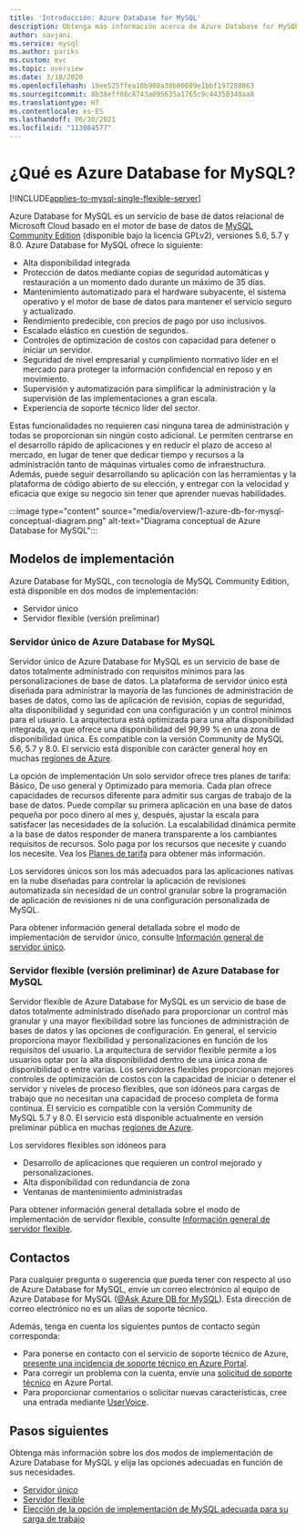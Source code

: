 ```yaml
---
title: 'Introducción: Azure Database for MySQL'
description: Obtenga más información acerca de Azure Database for MySQL, que es un servicio de base de datos relacional de Microsoft Cloud basado en MySQL Community Edition.
author: savjani
ms.service: mysql
ms.author: pariks
ms.custom: mvc
ms.topic: overview
ms.date: 3/18/2020
ms.openlocfilehash: 19ee525ffea10b908a30b00089e1bbf197288863
ms.sourcegitcommit: 8b38eff08c8743a095635a1765c9c44358340aa8
ms.translationtype: HT
ms.contentlocale: es-ES
ms.lasthandoff: 06/30/2021
ms.locfileid: "113084577"
---
```

# <a name="what-is-azure-database-for-mysql"></a>¿Qué es Azure Database for MySQL?

[!INCLUDE[applies-to-mysql-single-flexible-server](includes/applies-to-mysql-single-flexible-server.md)]

Azure Database for MySQL es un servicio de base de datos relacional de Microsoft Cloud basado en el motor de base de datos de [MySQL Community Edition](https://www.mysql.com/products/community/) (disponible bajo la licencia GPLv2), versiones 5.6, 5.7 y 8.0. Azure Database for MySQL ofrece lo siguiente:

- Alta disponibilidad integrada
- Protección de datos mediante copias de seguridad automáticas y restauración a un momento dado durante un máximo de 35 días.
- Mantenimiento automatizado para el hardware subyacente, el sistema operativo y el motor de base de datos para mantener el servicio seguro y actualizado.
- Rendimiento predecible, con precios de pago por uso inclusivos.
- Escalado elástico en cuestión de segundos.
- Controles de optimización de costos con capacidad para detener o iniciar un servidor. 
- Seguridad de nivel empresarial y cumplimiento normativo líder en el mercado para proteger la información confidencial en reposo y en movimiento.
- Supervisión y automatización para simplificar la administración y la supervisión de las implementaciones a gran escala.
- Experiencia de soporte técnico líder del sector.

Estas funcionalidades no requieren casi ninguna tarea de administración y todas se proporcionan sin ningún costo adicional. Le permiten centrarse en el desarrollo rápido de aplicaciones y en reducir el plazo de acceso al mercado, en lugar de tener que dedicar tiempo y recursos a la administración tanto de máquinas virtuales como de infraestructura. Además, puede seguir desarrollando su aplicación con las herramientas y la plataforma de código abierto de su elección, y entregar con la velocidad y eficacia que exige su negocio sin tener que aprender nuevas habilidades.

:::image type="content" source="media/overview/1-azure-db-for-mysql-conceptual-diagram.png" alt-text="Diagrama conceptual de Azure Database for MySQL":::

## <a name="deployment-models"></a>Modelos de implementación

Azure Database for MySQL, con tecnología de MySQL Community Edition, está disponible en dos modos de implementación:
- Servidor único 
- Servidor flexible (versión preliminar)
  
### <a name="azure-database-for-mysql---single-server"></a>Servidor único de Azure Database for MySQL

Servidor único de Azure Database for MySQL es un servicio de base de datos totalmente administrado con requisitos mínimos para las personalizaciones de base de datos. La plataforma de servidor único está diseñada para administrar la mayoría de las funciones de administración de bases de datos, como las de aplicación de revisión, copias de seguridad, alta disponibilidad y seguridad con una configuración y un control mínimos para el usuario. La arquitectura está optimizada para una alta disponibilidad integrada, ya que ofrece una disponibilidad del 99,99 % en una zona de disponibilidad única. Es compatible con la versión Community de MySQL 5.6, 5.7 y 8.0. El servicio está disponible con carácter general hoy en muchas [regiones de Azure](https://azure.microsoft.com/global-infrastructure/services/).

La opción de implementación Un solo servidor ofrece tres planes de tarifa: Básico, De uso general y Optimizado para memoria. Cada plan ofrece capacidades de recursos diferente para admitir sus cargas de trabajo de la base de datos. Puede compilar su primera aplicación en una base de datos pequeña por poco dinero al mes y, después, ajustar la escala para satisfacer las necesidades de la solución. La escalabilidad dinámica permite a la base de datos responder de manera transparente a los cambiantes requisitos de recursos. Solo paga por los recursos que necesite y cuando los necesite. Vea los [Planes de tarifa](concepts-pricing-tiers.md) para obtener más información.

Los servidores únicos son los más adecuados para las aplicaciones nativas en la nube diseñadas para controlar la aplicación de revisiones automatizada sin necesidad de un control granular sobre la programación de aplicación de revisiones ni de una configuración personalizada de MySQL. 

Para obtener información general detallada sobre el modo de implementación de servidor único, consulte [Información general de servidor único](single-server-overview.md).

### <a name="azure-database-for-mysql---flexible-server-preview"></a>Servidor flexible (versión preliminar) de Azure Database for MySQL

Servidor flexible de Azure Database for MySQL es un servicio de base de datos totalmente administrado diseñado para proporcionar un control más granular y una mayor flexibilidad sobre las funciones de administración de bases de datos y las opciones de configuración. En general, el servicio proporciona mayor flexibilidad y personalizaciones en función de los requisitos del usuario. La arquitectura de servidor flexible permite a los usuarios optar por la alta disponibilidad dentro de una única zona de disponibilidad o entre varias. Los servidores flexibles proporcionan mejores controles de optimización de costos con la capacidad de iniciar o detener el servidor y niveles de proceso flexibles, que son idóneos para cargas de trabajo que no necesitan una capacidad de proceso completa de forma continua. El servicio es compatible con la versión Community de MySQL 5.7 y 8.0. El servicio está disponible actualmente en versión preliminar pública en muchas [regiones de Azure](https://azure.microsoft.com/global-infrastructure/services/).

Los servidores flexibles son idóneos para 
- Desarrollo de aplicaciones que requieren un control mejorado y personalizaciones.
- Alta disponibilidad con redundancia de zona
- Ventanas de mantenimiento administradas

Para obtener información general detallada sobre el modo de implementación de servidor flexible, consulte [Información general de servidor flexible](flexible-server/overview.md).

## <a name="contacts"></a>Contactos
Para cualquier pregunta o sugerencia que pueda tener con respecto al uso de Azure Database for MySQL, envíe un correo electrónico al equipo de Azure Database for MySQL ([@Ask Azure DB for MySQL](mailto:AskAzureDBforMySQL@service.microsoft.com)). Esta dirección de correo electrónico no es un alias de soporte técnico.

Además, tenga en cuenta los siguientes puntos de contacto según corresponda:

- Para ponerse en contacto con el servicio de soporte técnico de Azure, [presente una incidencia de soporte técnico en Azure Portal](https://portal.azure.com/?#blade/Microsoft_Azure_Support/HelpAndSupportBlade).
- Para corregir un problema con la cuenta, envíe una [solicitud de soporte técnico](https://ms.portal.azure.com/#blade/Microsoft_Azure_Support/HelpAndSupportBlade/newsupportrequest) en Azure Portal.
- Para proporcionar comentarios o solicitar nuevas características, cree una entrada mediante [UserVoice](https://feedback.azure.com/forums/597982-azure-database-for-mysql).

## <a name="next-steps"></a>Pasos siguientes

Obtenga más información sobre los dos modos de implementación de Azure Database for MySQL y elija las opciones adecuadas en función de sus necesidades.

- [Servidor único](single-server/index.yml)
- [Servidor flexible](flexible-server/index.yml)
- [Elección de la opción de implementación de MySQL adecuada para su carga de trabajo](select-right-deployment-type.md)
